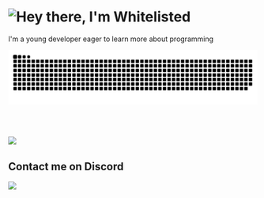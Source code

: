 

<h1>
	<picture>
		<source media="(prefers-color-scheme: dark)" srcset="https://readme-typing-svg.demolab.com?font=Kanit&size=30&pause=1000&repeat=false&width=360&height=35&lines=Hey+there%2C+I'm+Whitelisted&color=FFFFFF&vCenter=true" alt="Hey there I'm Whitelisted"/>
		<img src="https://readme-typing-svg.demolab.com?font=Kanit&size=30&pause=1000&repeat=false&width=360&height=35&lines=Hey+there%2C+I'm+Whitelisted&color=000000&vCenter=true" alt="Hey there, I'm Whitelisted"/>
	</picture>
</h1>

I'm a young developer eager to learn more about programming

<picture>
	<source media="(prefers-color-scheme: dark)" srcset="https://raw.githubusercontent.com/Whitelisted1/Whitelisted1/snk_out/github-contribution-grid-snake-dark.svg" />
	<img src="https://raw.githubusercontent.com/Whitelisted1/Whitelisted1/snk_out/github-contribution-grid-snake.svg" />
</picture>

<br><br>

<picture>
	<source media="(prefers-color-scheme: dark)" srcset="https://github-profile-trophy.vercel.app/?username=Whitelisted1&theme=gitdimmed&no-frame=true"/>
	<img src="https://github-profile-trophy.vercel.app/?username=Whitelisted1&no-frame=true">
</picture>

<br>

<h2>Contact me on Discord</h2>
<a href="https://discord.com/invite/TPFR8T5JG4">
	<img src="https://discordsvgcreator.pythonanywhere.com/getUserProfile/513501267377782791?t=1">
</a>

<!-- <br> -->


<!-- Stolen from https://github.com/BEPb -->
<!-- <img src="assets/Bottom_down_dark.svg"/> -->
<!-- <picture>
  <source media="(prefers-color-scheme: dark)" srcset="assets/Bottom_down_light.svg"/>
  <img src="assets/Bottom_down_light.svg"/>
</picture> -->
